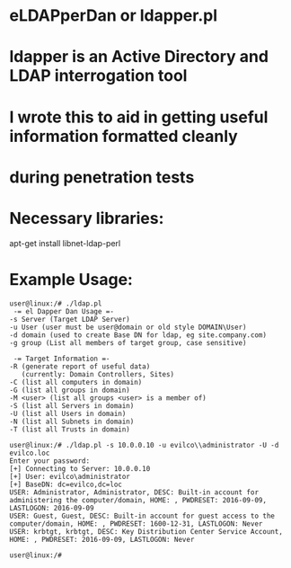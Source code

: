 # eLDAPperDan or ldapper.pl
#
# ldapper is an Active Directory and LDAP interrogation tool
# I wrote this to aid in getting useful information formatted cleanly
# during penetration tests
#
# Necessary libraries:
apt-get install libnet-ldap-perl

# Example Usage:
```
user@linux:/# ./ldap.pl
 -= el Dapper Dan Usage =-
-s Server (Target LDAP Server)
-u User (user must be user@domain or old style DOMAIN\User)
-d domain (used to create Base DN for ldap, eg site.company.com)
-g group (List all members of target group, case sensitive)

 -= Target Information =-
-R (generate report of useful data)
   (currently: Domain Controllers, Sites)
-C (list all computers in domain)
-G (list all groups in domain)
-M <user> (list all groups <user> is a member of)
-S (list all Servers in domain)
-U (list all Users in domain)
-N (list all Subnets in domain)
-T (list all Trusts in domain)

user@linux:/# ./ldap.pl -s 10.0.0.10 -u evilco\\administrator -U -d evilco.loc
Enter your password: 
[+] Connecting to Server: 10.0.0.10
[+] User: evilco\administrator
[+] BaseDN: dc=evilco,dc=loc
USER: Administrator, Administrator, DESC: Built-in account for administering the computer/domain, HOME: , PWDRESET: 2016-09-09, LASTLOGON: 2016-09-09
USER: Guest, Guest, DESC: Built-in account for guest access to the computer/domain, HOME: , PWDRESET: 1600-12-31, LASTLOGON: Never
USER: krbtgt, krbtgt, DESC: Key Distribution Center Service Account, HOME: , PWDRESET: 2016-09-09, LASTLOGON: Never

user@linux:/# 
```